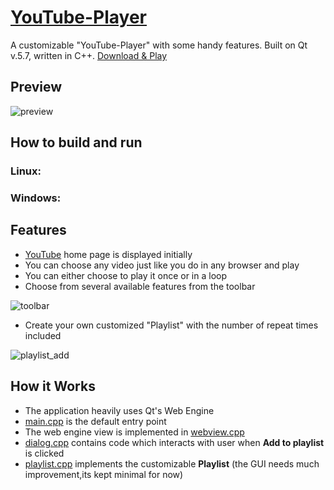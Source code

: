 # [YouTube-Player]()

A customizable "YouTube-Player" with some handy features. Built on Qt v.5.7, written in C++. [Download & Play]() 


## Preview

![preview](https://raw.githubusercontent.com/abrarShariar/YouTube-Player/master/youtube-player-01.png)


## How to build and run

### Linux:
	
  
### Windows: 
    


## Features

 - [YouTube](www.youtube.com) home page is displayed initially
 - You can choose any video just like you do in any browser and play
 - You can either choose to play it once or in a loop
 - Choose from several available features from the toolbar
 
 ![toolbar](https://raw.githubusercontent.com/abrarShariar/YouTube-Player/master/youtube-player-toolbar.png)
 	
   - Create your own customized "Playlist" with the number of repeat times included 

![playlist_add](https://raw.githubusercontent.com/abrarShariar/YouTube-Player/master/youtube-player-02.png)
	
## How it Works

- The application heavily uses Qt's Web Engine
- [main.cpp](https://github.com/abrarShariar/YouTube-Player/blob/master/src/main.cpp) is the default entry point
- The web engine view is implemented in [webview.cpp](https://github.com/abrarShariar/YouTube-Player/blob/master/src/webview.cpp)
- [dialog.cpp](https://github.com/abrarShariar/YouTube-Player/blob/master/src/dialog.cpp) contains code which interacts with user when **Add to playlist** is clicked
- [playlist.cpp](https://github.com/abrarShariar/YouTube-Player/blob/master/src/playlist.cpp) implements the customizable **Playlist** (the GUI needs much improvement,its kept minimal for now)
	

